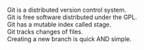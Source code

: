 Git is a distributed version control system. <br/>
Git is free software distributed under the GPL.<br/>
Git has a mutable index called stage.<br/>
Git tracks changes of files.</br>
Creating a new branch is quick AND simple.<br/>